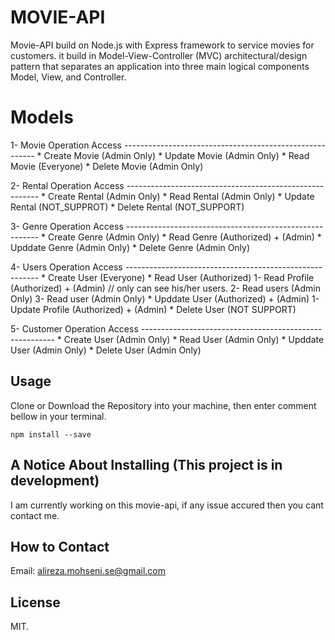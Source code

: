 # MOVIE-API

Movie-API build on Node.js with Express framework to service movies for customers. it build in Model-View-Controller (MVC) architectural/design pattern that 
separates an application into three main logical components Model, View, and Controller. 

# Models

  1- Movie
      Operation             Access
      --------------------------------------------------------
    * Create Movie          (Admin Only)
    * Update Movie          (Admin Only)
    * Read   Movie          (Everyone)
    * Delete Movie          (Admin Only)
    
  2- Rental
      Operation             Access
     --------------------------------------------------------
    * Create Rental         (Admin Only)
    * Read   Rental         (Admin Only)
    * Update Rental         (NOT_SUPPROT)
    * Delete Rental         (NOT_SUPPORT)
    
  3- Genre
      Operation             Access
     --------------------------------------------------------
    * Create  Genre         (Admin Only)
    * Read    Genre         (Authorized) + (Admin)
    * Upddate Genre         (Admin Only)
    * Delete  Genre         (Admin Only)
    
  4- Users
      Operation             Access
     --------------------------------------------------------
    * Create  User         (Everyone)
    * Read    User         (Authorized)
      1- Read Profile      (Authorized) + (Admin) // only can see his/her users.
      2- Read users        (Admin Only)
      3- Read user         (Admin Only)
    * Upddate User         (Authorized) + (Admin)
      1- Update Profile    (Authorized) + (Admin)
    * Delete  User         (NOT SUPPORT)
  
  5- Customer
      Operation             Access
     --------------------------------------------------------
    * Create  User         (Admin Only)
    * Read    User         (Admin Only)
    * Upddate User         (Admin Only)
    * Delete  User         (Admin Only)
    

## Usage

Clone or Download the Repository into your machine, then enter comment bellow in your terminal.

```
npm install --save
```

## A Notice About Installing (This project is in development) 

I am currently working on this movie-api, if any issue accured then you cant contact me.

## How to Contact

Email: alireza.mohseni.se@gmail.com


## License

MIT.

